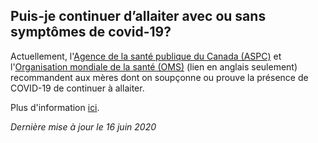 ## Puis-je continuer d’allaiter avec ou sans symptômes de covid-19?

Actuellement, l'[Agence de la santé publique du Canada (ASPC)](https://www.canada.ca/fr/sante-publique/services/maladies/2019-nouveau-coronavirus/professionnels-sante/directives-provisoires-cas-contacts.html) et l'[Organisation mondiale de la santé (OMS)](http://www.emro.who.int/fr/nutrition/nutrition-infocus/breastfeeding-advice-during-covid-19-outbreak.html) (lien en anglais seulement) recommandent aux mères dont on soupçonne ou prouve la présence de COVID-19 de continuer à allaiter.

Plus d'information [ici](https://www.cps.ca/fr/documents/position/lallaitement-par-les-meres-atteintes-dune-covid-19-presumee-ou-confirmee).

_Dernière mise à jour le 16 juin 2020_
